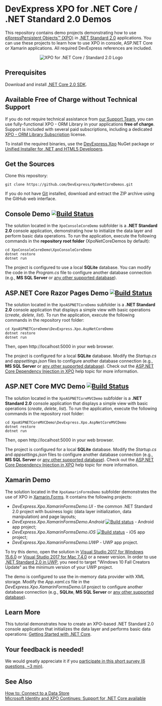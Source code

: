 # DevExpress XPO for .NET Core / .NET Standard 2.0 Demos

This repository contains demo projects demonstrating how to use [eXpressPersistent Objects™ (XPO)](https://www.devexpress.com/Products/NET/ORM/)  in [\.NET Standard 2.0](https://docs.microsoft.com/en-us/dotnet/standard/net-standard) applications. You can use these projects to learn how to use XPO in console, ASP.NET Core or Xamarin applications. All required DevExpress references are included.

<p align="center">
  <img src="https://user-images.githubusercontent.com/5479762/32771815-03632fa0-c935-11e7-9f19-2297bd4cc3f5.png" alt="XPO for .NET Core / Standard 2.0 Logo"/>
</p>

## Prerequisites

Download and install [.NET Core 2.0 SDK](https://www.microsoft.com/net/download/core).

## Available Free of Charge without Technical Support
If you do not require technical assistance from [our Support Team](https://www.devexpress.com/Support/Center/), you can use fully-functional XPO - ORM Library in your applications **free of charge**. Support is included with several paid subscriptions, including a dedicated [XPO - ORM Library Subscription](https://www.devexpress.com/Products/NET/ORM/#Pricing) license.

To install the required binaries, use the [DevExpress\.Xpo](https://www.nuget.org/packages/DevExpress.Xpo/) NuGet package or [Unified Installer for .NET and HTML5 Developers](https://www.devexpress.com/Products/Try/). 

## Get the Sources

Clone this repository:

```
git clone https://github.com/DevExpress/XpoNetCoreDemos.git
```

If you do not have [Git](https://git-scm.com/) installed, download and extract the ZIP archive using the GitHub web interface.

## Console Demo [![Build Status](https://travis-ci.org/DevExpress/XpoNetCoreDemos.svg?branch=master)](https://travis-ci.org/DevExpress/XpoNetCoreDemos)

The solution located in the `XpoConsoleCoreDemo` subfolder is a **.NET Standard 2.0** console application, demonstrating how to initialize the data layer and perform basic data operations. To run the application, execute the following commands in the **repository root folder** (XpoNetCoreDemos by default):

```
cd XpoConsoleCoreDemo\XpoConsoleCoreDemo
dotnet restore
dotnet run
```

The project is configured to use a local **SQLite** database. You can modify the code in the *Program.cs* file to configure another database connection (e.g., **MS SQL Server** or [any other supported database](https://documentation.devexpress.com/CoreLibraries/2114/DevExpress-ORM-Tool/Fundamentals/Database-Systems-Supported-by-XPO)).

## ASP.NET Core Razor Pages Demo [![Build Status](https://travis-ci.org/DevExpress/XpoNetCoreDemos.svg?branch=master)](https://travis-ci.org/DevExpress/XpoNetCoreDemos)

The solution located in the `XpoASPNETCoreDemo` subfolder is a **.NET Standard 2.0** console application that displays a simple view with basic operations (*create*, *delete*, *list*). To run the application, execute the following commands in the repository root folder:

```
cd XpoASPNETCoreDemo\DevExpress.Xpo.AspNetCoreDemo
dotnet restore
dotnet run
```

Then, open http://localhost:5000 in your web browser.

The project is configured for a local **SQLite** database. Modify the *Startup.cs* and *appsettings.json* files to configure another database connection (e.g., **MS SQL Server** or [any other supported database](https://documentation.devexpress.com/CoreLibraries/2114/DevExpress-ORM-Tool/Fundamentals/Database-Systems-Supported-by-XPO)). Check out the [ASP.NET Core Dependency Injection in XPO](https://www.devexpress.com/Support/Center/Question/Details/T637597/asp-net-core-dependency-injection-in-xpo) help topic for more information. 

## ASP.NET Core MVC Demo [![Build Status](https://travis-ci.org/DevExpress/XpoNetCoreDemos.svg?branch=master)](https://travis-ci.org/DevExpress/XpoNetCoreDemos)

The solution located in the `XpoASPNETCoreMVCDemo` subfolder is a **.NET Standard 2.0** console application that displays a simple view with basic operations (*create*, *delete*, *list*). To run the application, execute the following commands in the repository root folder:

```
cd XpoASPNETCoreMVCDemo\DevExpress.Xpo.AspNetCoreMVCDemo
dotnet restore
dotnet run
```

Then, open http://localhost:5000 in your web browser.

The project is configured for a local **SQLite** database. Modify the *Startup.cs* and *appsettings.json* files to configure another database connection (e.g., **MS SQL Server** or [any other supported database](https://documentation.devexpress.com/CoreLibraries/2114/DevExpress-ORM-Tool/Fundamentals/Database-Systems-Supported-by-XPO)). Check out the [ASP.NET Core Dependency Injection in XPO](https://www.devexpress.com/Support/Center/Question/Details/T637597/asp-net-core-dependency-injection-in-xpo) help topic for more information.


## Xamarin Demo

The solution located in the `XpoXamarinFormsDemo` subfolder demonstrates the use of XPO in [Xamarin\.Forms](https://www.xamarin.com/forms). It contains the following projects:
 - *DevExpress.Xpo.XamarinFormsDemo.UI* - the common .NET Standard 2.0 project with business logic (data layer initialization, data manipulation) and page layouts;
 - *DevExpress.Xpo.XamarinFormsDemo.Android* [![Build status](https://build.appcenter.ms/v0.1/apps/6437f2e5-5b4f-44f5-925c-e8a8df334afa/branches/master/badge)](https://appcenter.ms)  - Android app project;
 - *DevExpress.Xpo.XamarinFormsDemo.iOS* [![Build status](https://build.appcenter.ms/v0.1/apps/235d5dbc-83bf-42d5-9e48-52dd8770d5bf/branches/master/badge)](https://appcenter.ms) - iOS app project;
 - *DevExpress.Xpo.XamarinFormsDemo.UWP* - UWP app project.

To try this demo, open the solution in [Visual Studio 2017 for Windows 15.6.0](https://www.visualstudio.com/en-us/news/releasenotes/vs2017-relnotes#15.4) or [Visual Studio 2017 for Mac 7.4.0](https://www.visualstudio.com/en-us/news/releasenotes/vs2017-mac-relnotes) or a newer version. In order to use [.NET Standard 2.0 in UWP](https://blogs.msdn.microsoft.com/dotnet/2017/10/10/announcing-uwp-support-for-net-standard-2-0/), you need to target "Windows 10 Fall Creators Update" as the minimum version of your UWP project.

The demo is configured to use the in-memory data provider with XML storage. Modify the *App.xaml.cs* file in the *DevExpress.Xpo.XamarinFormsDemo.UI* project to configure another database connection (e.g., **SQLite**, **MS SQL Server** or [any other supported database](https://documentation.devexpress.com/CoreLibraries/2114/DevExpress-ORM-Tool/Fundamentals/Database-Systems-Supported-by-XPO)).


## Learn More

This tutorial demonstrates how to create an XPO-based .NET Standard 2.0 console application that initializes the data layer and performs basic data operations: [Getting Started with \.NET Core](https://documentation.devexpress.com/CoreLibraries/119377/DevExpress-ORM-Tool/Getting-Started/Getting-Started-with-NET-Core).

## Your feedback is needed!

We would greatly appreciate it if you [participate in this short survey (6 questions, ~3 min)](https://www.devexpress.com/go/XPO_Try_NET_Core_Beta_Survey.aspx).

## See Also
[How to: Connect to a Data Store](https://documentation.devexpress.com/CoreLibraries/2123/DevExpress-ORM-Tool/Concepts/How-to-Connect-to-a-Data-Store)<br>
[Microsoft Identity and XPO Continues: Support for .NET Core available](https://community.devexpress.com/blogs/donw/archive/2018/03/07/microsoft-identity-and-xpo-continues-support-for-net-core-available.aspx)

